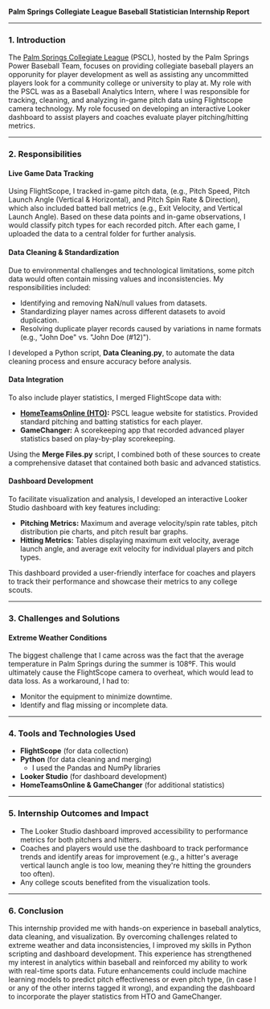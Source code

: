 **Palm Springs Collegiate League Baseball Statistician Internship Report**

---

### **1. Introduction**  
The [Palm Springs Collegiate League](https://psclbaseball.com/) (PSCL), hosted by the Palm Springs Power Baseball Team, focuses on providing collegiate baseball players an opporunity for player development as well as assisting any uncommitted players look for a community college or university to play at. My role with the PSCL was as a Baseball Analytics Intern, where I was responsible for tracking, cleaning, and analyzing in-game pitch data using Flightscope camera technology. My role focused on developing an interactive Looker dashboard to assist players and coaches evaluate player pitching/hitting metrics.

---

### **2. Responsibilities**  
#### **Live Game Data Tracking**  
Using FlightScope, I tracked in-game pitch data, (e.g., Pitch Speed, Pitch Launch Angle (Vertical & Horizontal), and Pitch Spin Rate & Direction), which also included batted ball metrics (e.g., Exit Velocity, and Vertical Launch Angle). Based on these data points and in-game observations, I would classify pitch types for each recorded pitch. After each game, I uploaded the data to a central folder for further analysis.

#### **Data Cleaning & Standardization**  
Due to environmental challenges and technological limitations, some pitch data would often contain missing values and inconsistencies. My responsibilities included:
- Identifying and removing NaN/null values from datasets.
- Standardizing player names across different datasets to avoid duplication.
- Resolving duplicate player records caused by variations in name formats (e.g., "John Doe" vs. "John Doe (#12)").

I developed a Python script, **Data Cleaning.py**, to automate the data cleaning process and ensure accuracy before analysis.

#### **Data Integration**  
To also include player statistics, I merged FlightScope data with:
- **[HomeTeamsOnline (HTO)](https://www.hometeamsonline.com/teams/Default.asp?s=baseball&u=PALMSPRINGSCOLLEGIAT):** PSCL league website for statistics. Provided standard pitching and batting statistics for each player. 
- **GameChanger:** A scorekeeping app that recorded advanced player statistics based on play-by-play scorekeeping.

Using the **Merge Files.py** script, I combined both of these sources to create a comprehensive dataset that contained both basic and advanced statistics.

#### **Dashboard Development**  
To facilitate visualization and analysis, I developed an interactive Looker Studio dashboard with key features including:
- **Pitching Metrics:** Maximum and average velocity/spin rate tables, pitch distribution pie charts, and pitch result bar graphs.
- **Hitting Metrics:** Tables displaying maximum exit velocity, average launch angle, and average exit velocity for individual players and pitch types.

This dashboard provided a user-friendly interface for coaches and players to track their performance and showcase their metrics to any college scouts.

---

### **3. Challenges and Solutions**  
#### **Extreme Weather Conditions**
The biggest challenge that I came across was the fact that the average temperature in Palm Springs during the summer is 108ºF. This would ultimately cause the FlightScope camera to overheat, which would lead to data loss. As a workaround, I had to:
- Monitor the equipment to minimize downtime.
- Identify and flag missing or incomplete data.

---

### **4. Tools and Technologies Used**  
- **FlightScope** (for data collection)
- **Python** (for data cleaning and merging)
  - I used the Pandas and NumPy libraries
- **Looker Studio** (for dashboard development)
- **HomeTeamsOnline & GameChanger** (for additional statistics)

---

### **5. Internship Outcomes and Impact**  
- The Looker Studio dashboard improved accessibility to performance metrics for both pitchers and hitters.
- Coaches and players would use the dashboard to track performance trends and identify areas for improvement (e.g., a hitter's average vertical launch angle is too low, meaning they're hitting the grounders too often).
- Any college scouts benefited from the visualization tools.

---

### **6. Conclusion**  
This internship provided me with hands-on experience in baseball analytics, data cleaning, and visualization. By overcoming challenges related to extreme weather and data inconsistencies, I improved my skills in Python scripting and dashboard development. This experience has strengthened my interest in analytics within baseball and reinforced my ability to work with real-time sports data. Future enhancements could include machine learning models to predict pitch effectiveness or even pitch type, (in case I or any of the other interns tagged it wrong), and expanding the dashboard to incorporate the player statistics from HTO and GameChanger.
